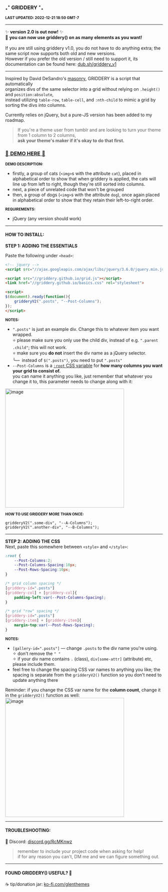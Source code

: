### ₊⁺ GRIDDERY ⁺₊

<sup>**LAST UPDATED: 2022-12-21 18:50 GMT-7**</sup>  

---

✨ **version 2.0 is out now!** ✨  
🎉 **you can now use griddery() on __as many elements as you want__!**\
\
If you are still using griddery v1.0, you do not have to do anything extra; the same script now supports both old and new versions.  
However if you prefer the old version / still need to support it, its documentation can be found here: [dub.sh/griddery_v1](https://dub.sh/griddery_v1)

---

Inspired by David DeSandro's [masonry](https://masonry.desandro.com/), GRIDDERY is a script that automatically  
organizes divs of the same selector into a grid without relying on `.height()` and `position:absolute`,  
instead utilizing `table-row`, `table-cell`, and `:nth-child` to mimic a grid by sorting the divs into columns.

Currently relies on jQuery, but a pure-JS version has been added to my roadmap.

> If you're a theme user from tumblr and are looking to turn your theme from 1 column to 2 columns,  
  **ask your theme's maker if it's okay to do that first.**

### [🍹  DEMO HERE  🍹](https://jsfiddle.net/glenthemes/uw25aoc4/)  
<sup>**DEMO DESCRIPTION:**</sup>  
* firstly, a group of cats (`<img>`s with the attribute `cat`), placed in alphabetical order to show that when griddery is applied, the cats will line up from left to right, though they're still sorted into columns.
* next, a piece of unrelated code that won't be grouped
* then, a group of dogs (`<img>`s with the attribute `dog`), once again placed in alphabetical order to show that they retain their left-to-right order.

<sup>**REQUIREMENTS:**</sup>  
* jQuery (any version should work)

---

#### HOW TO INSTALL:

**STEP 1: ADDING THE ESSENTIALS**  

Paste the following under `<head>`:

```html
<!-- jquery -->
<script src="//ajax.googleapis.com/ajax/libs/jquery/3.6.0/jquery.min.js"></script>

<script src="//griddery.github.io/grid.js"></script>
<link href="//griddery.github.io/basics.css" rel="stylesheet">

<script>
$(document).ready(function(){
    gridderyV2(".posts", "--Post-Columns");
});
</script>
```
<sub>**NOTES:**</sub>  
* `".posts"` is just an example div. Change this to whatever item you want wrapped.  
  ⭐ please make sure you only use the child div, instead of e.g. `".parent .child"`; this will not work.  
  ⭐ make sure you **do not** insert the div name as a jQuery selector.  
  ╰— instead of `$(".posts")`, you need to put `".posts"`
* `--Post-Columns` is a [`:root` CSS variable](https://codeburst.io/css-variables-explained-with-5-examples-84adaffaa5bd) for **how many columns you want your grid to consist of.**  
  you can name it anything you like, just remember that whatever you change it to, this parameter needs to change along with it:
  
<img width="380" alt="image" src="https://user-images.githubusercontent.com/97827977/167314312-842a2fe1-252e-4b28-b88b-4a5bb5e9d0a8.png">

<sup>**HOW TO USE GRIDDERY MORE THAN ONCE:**</sup>
```
gridderyV2(".some-div", "--A-Columns");
gridderyV2(".another-div", "--B-Columns");
```

---

**STEP 2: ADDING THE CSS**  
Next, paste this somewhere between `<style>` and `</style>`:

```css
:root {
    --Post-Columns:2;
    --Post-Columns-Spacing:10px;
    --Post-Rows-Spacing:10px;
}

/* grid column spacing */
[griddery-id=".posts"]
[griddery-col] + [griddery-col]{
    padding-left:var(--Post-Columns-Spacing);
}

/* grid "row" spacing */
[griddery-id=".posts"]
[griddery-item] + [griddery-item]{
    margin-top:var(--Post-Rows-Spacing);
}
```

<sub>**NOTES:**</sub>  
* `[gallery-id=".posts"]` — change `.posts` to the div name you're using.  
  ✧ don't remove the `" "`  
  ✧ if your div name contains `.` (class), `div[some-attr]` (attribute) etc, please include them.
* feel free to change the spacing CSS var names to anything you like;  the spacing is separate from the `gridderyV2()` function so you don't need to update anything there

Reminder: if you change the CSS var name for the **column count**, change it in the `gridderyV2()` function as well:
<img width="380" alt="image" src="https://user-images.githubusercontent.com/97827977/167314312-842a2fe1-252e-4b28-b88b-4a5bb5e9d0a8.png">

---

#### TROUBLESHOOTING:
💌 Discord: [discord.gg/RcMKnwz](https://discord.gg/RcMKnwz)
  > remember to include your project code when asking for help!  
    if for any reason you can't, DM me and we can figure something out.
    
---

#### FOUND GRIDDERY() USEFUL? 💖
☕ tip/donation jar: [ko-fi.com/glenthemes](https://ko-fi.com/glenthemes)
